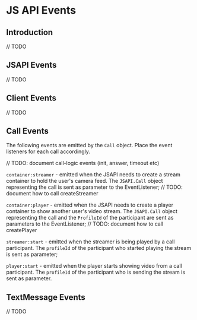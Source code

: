 # JS API Events #

## Introduction

// TODO

## JSAPI Events

// TODO

## Client Events

// TODO

## Call Events

The following events are emitted by the `Call` object. Place the event listeners for each call accordingly.

// TODO: document call-logic events (init, answer, timeout etc)

`container:streamer` - emitted when the JSAPI needs to create a stream container to hold the user's camera feed. The `JSAPI.Call` object representing the call is sent as parameter to the EventListener; // TODO: document how to call createStreamer

`container:player` - emitted when the JSAPI needs to create a player container to show another user's video stream. The `JSAPI.Call` object representing the call and the `ProfileId` of the participant are sent as parameters to the EventListener; // TODO: document how to call createPlayer

`streamer:start` - emitted when the streamer is being played by a call participant. The `profileId` of the participant who started playing the stream is sent as parameter;

`player:start` - emitted when the player starts showing video from a call participant. The `profileId` of the participant who is sending the stream is sent as parameter.

## TextMessage Events

// TODO
